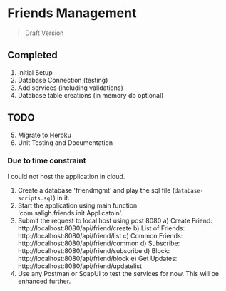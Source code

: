 # Friends Management

> Draft Version

## Completed
 1. Initial Setup
 2. Database Connection (testing)
 3. Add services (including validations)
 4. Database table creations (in memory db optional)

## TODO
 5. Migrate to Heroku
 6. Unit Testing and Documentation


### Due to time constraint
 I could not host the application in cloud.
 1) Create a database 'friendmgmt' and play the sql file (`database-scripts.sql`) in it.
 2) Start the application using main function 'com.saligh.friends.init.Applicatoin'.
 3) Submit the request to local host using post 8080
    a) Create Friend: http://localhost:8080/api/friend/create
    b) List of Friends: http://localhost:8080/api/friend/list
    c) Common Friends: http://localhost:8080/api/friend/common
    d) Subscribe: http://localhost:8080/api/friend/subscribe
    d) Block: http://localhost:8080/api/friend/block
    e) Get Updates: http://localhost:8080/api/friend/updatelist
 4) Use any Postman or SoapUI to test the services for now. This will be enhanced further.



